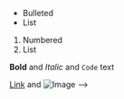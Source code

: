 <!-- ## Welcome to GitHub Pages -->

<!-- You can use the [editor on GitHub](https://github.com/RancyChepchirchir/RancyChepchirchir.github.io/edit/main/README.md) to maintain and preview the content for your website in Markdown files.

Whenever you commit to this repository, GitHub Pages will run [Jekyll](https://jekyllrb.com/) to rebuild the pages in your site, from the content in your Markdown files.

### Markdown

Markdown is a lightweight and easy-to-use syntax for styling your writing. It includes conventions for

```markdown
Syntax highlighted code block -->


- Bulleted
- List

1. Numbered
2. List

**Bold** and _Italic_ and `Code` text

[Link](url) and ![Image](src) -->
```
